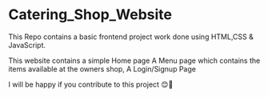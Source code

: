 # Catering_Shop_Website
This Repo contains a basic frontend project work done using HTML,CSS &amp; JavaScript.

This website contains a simple Home page 
A Menu page which contains the items available at the owners shop,
A Login/Signup Page

I will be happy if you contribute to this project 😊🙂
